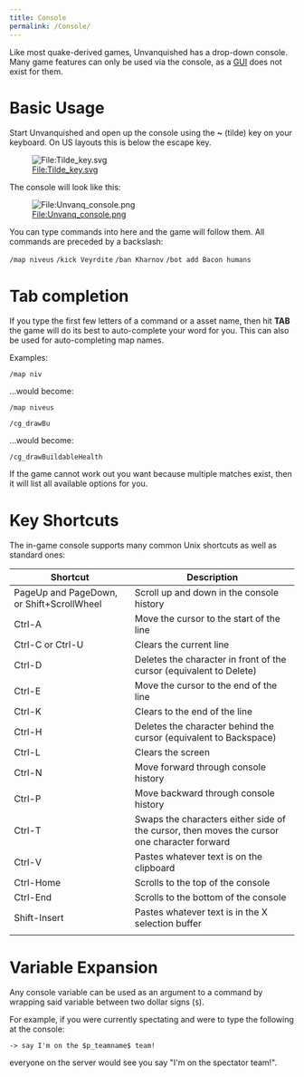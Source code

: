 ```yaml
---
title: Console
permalink: /Console/
---
```


Like most quake-derived games, Unvanquished has a drop-down console.
Many game features can only be used via the console, as a
[GUI](https://en.wikipedia.org/wiki/GUI) does not exist for them.

# Basic Usage

Start Unvanquished and open up the console using the **~** (tilde) key
on your keyboard. On US layouts this is below the escape key.

<figure>
<img src="Tilde_key.svg" title="File:Tilde_key.svg" />
<figcaption><a
href="File:Tilde_key.svg">File:Tilde_key.svg</a></figcaption>
</figure>

The console will look like this:

<figure>
<img src="Unvanq_console.png" title="File:Unvanq_console.png" />
<figcaption><a
href="File:Unvanq_console.png">File:Unvanq_console.png</a></figcaption>
</figure>

You can type commands into here and the game will follow them. All
commands are preceded by a backslash:

`/map niveus`
`/kick Veyrdite`
`/ban Kharnov`
`/bot add Bacon humans`

# Tab completion

If you type the first few letters of a command or a asset name, then hit
**TAB** the game will do its best to auto-complete your word for you.
This can also be used for auto-completing map names.

Examples:

`/map niv`**<TAB>**

...would become:

`/map niveus`

`/cg_drawBu`**<TAB>**

...would become:

`/cg_drawBuildableHealth`

If the game cannot work out you want because multiple matches exist,
then it will list all available options for you.

# Key Shortcuts

The in-game console supports many common Unix shortcuts as well as
standard ones:

| Shortcut                                  | Description                                                                                 |
|-------------------------------------------|---------------------------------------------------------------------------------------------|
| PageUp and PageDown, or Shift+ScrollWheel | Scroll up and down in the console history                                                   |
| Ctrl-A                                    | Move the cursor to the start of the line                                                    |
| Ctrl-C or Ctrl-U                          | Clears the current line                                                                     |
| Ctrl-D                                    | Deletes the character in front of the cursor (equivalent to Delete)                         |
| Ctrl-E                                    | Move the cursor to the end of the line                                                      |
| Ctrl-K                                    | Clears to the end of the line                                                               |
| Ctrl-H                                    | Deletes the character behind the cursor (equivalent to Backspace)                           |
| Ctrl-L                                    | Clears the screen                                                                           |
| Ctrl-N                                    | Move forward through console history                                                        |
| Ctrl-P                                    | Move backward through console history                                                       |
| Ctrl-T                                    | Swaps the characters either side of the cursor, then moves the cursor one character forward |
| Ctrl-V                                    | Pastes whatever text is on the clipboard                                                    |
| Ctrl-Home                                 | Scrolls to the top of the console                                                           |
| Ctrl-End                                  | Scrolls to the bottom of the console                                                        |
| Shift-Insert                              | Pastes whatever text is in the X selection buffer                                           |
|                                           |                                                                                             |

# Variable Expansion

Any console variable can be used as an argument to a command by wrapping
said variable between two dollar signs (`$`).

For example, if you were currently spectating and were to type the
following at the console:

`-> say I'm on the $p_teamname$ team!`

everyone on the server would see you say "I'm on the spectator team!".